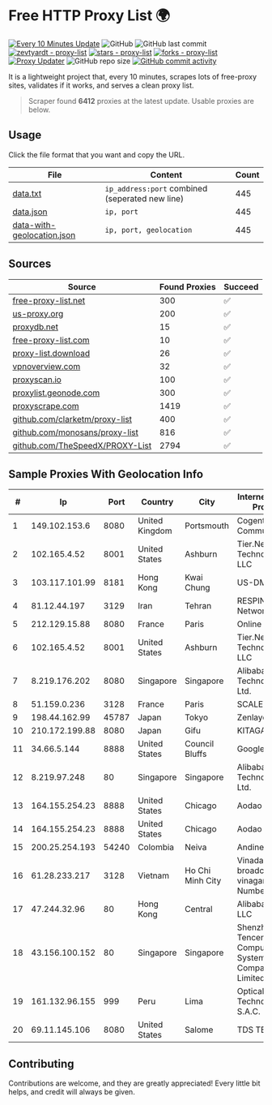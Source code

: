 
# Free HTTP Proxy List 🌍

[![Every 10 Minutes Update](https://github.com/mertguvencli/http-proxy-list/actions/workflows/main.yml/badge.svg?branch=main)](https://github.com/mertguvencli/http-proxy-list/actions/workflows/main.yml)
![GitHub](https://img.shields.io/github/license/mertguvencli/http-proxy-list)
![GitHub last commit](https://img.shields.io/github/last-commit/mertguvencli/http-proxy-list)
[![zevtyardt - proxy-list](https://img.shields.io/static/v1?label=zevtyardt&message=proxy-list&color=blue&logo=github)](https://github.com/zevtyardt/proxy-list "Go to GitHub repo")
[![stars - proxy-list](https://img.shields.io/github/stars/zevtyardt/proxy-list?style=social)](https://github.com/zevtyardt/proxy-list)
[![forks - proxy-list](https://img.shields.io/github/forks/zevtyardt/proxy-list?style=social)](https://github.com/zevtyardt/proxy-list)
[![Proxy Updater](https://github.com/zevtyardt/proxy-list/workflows/Proxy%20Updater/badge.svg)](https://github.com/zevtyardt/proxy-list/actions?query=workflow:"Proxy+Updater")
![GitHub repo size](https://img.shields.io/github/repo-size/zevtyardt/proxy-list)
[![GitHub commit activity](https://img.shields.io/github/commit-activity/m/zevtyardt/proxy-list?logo=commits)](https://github.com/zevtyardt/proxy-list/commits/main)

It is a lightweight project that, every 10 minutes, scrapes lots of free-proxy sites, validates if it works, and serves a clean proxy list.

> Scraper found **6412** proxies at the latest update. Usable proxies are below.

## Usage

Click the file format that you want and copy the URL.

|File|Content|Count|
|----|-------|-----|
|[data.txt](https://raw.githubusercontent.com/mertguvencli/http-proxy-list/main/proxy-list/data.txt)|`ip_address:port` combined (seperated new line)|445|
|[data.json](https://raw.githubusercontent.com/mertguvencli/http-proxy-list/main/proxy-list/data.json)|`ip, port`|445|
|[data-with-geolocation.json](https://raw.githubusercontent.com/mertguvencli/http-proxy-list/main/proxy-list/data-with-geolocation.json)|`ip, port, geolocation`|445|

## Sources

|Source|Found Proxies|Succeed|
|------|-------------|-------|
|[free-proxy-list.net](https://free-proxy-list.net)|300|✅|
|[us-proxy.org](https://www.us-proxy.org)|200|✅|
|[proxydb.net](http://proxydb.net)|15|✅|
|[free-proxy-list.com](https://free-proxy-list.com/?page=&port=&type%5B%5D=http&type%5B%5D=https&up_time=0&search=Search)|10|✅|
|[proxy-list.download](https://www.proxy-list.download/HTTP)|26|✅|
|[vpnoverview.com](https://vpnoverview.com/privacy/anonymous-browsing/free-proxy-servers)|32|✅|
|[proxyscan.io](https://www.proxyscan.io)|100|✅|
|[proxylist.geonode.com](https://proxylist.geonode.com/api/proxy-list?limit=300&page=1&sort_by=lastChecked&sort_type=desc&protocols=http,https)|300|✅|
|[proxyscrape.com](https://api.proxyscrape.com/v2/?request=displayproxies&protocol=http&timeout=10000&country=all&ssl=all&anonymity=all)|1419|✅|
|[github.com/clarketm/proxy-list](https://raw.githubusercontent.com/clarketm/proxy-list/master/proxy-list-raw.txt)|400|✅|
|[github.com/monosans/proxy-list](https://raw.githubusercontent.com/monosans/proxy-list/main/proxies/http.txt)|816|✅|
|[github.com/TheSpeedX/PROXY-List](https://raw.githubusercontent.com/TheSpeedX/PROXY-List/master/http.txt)|2794|✅|


## Sample Proxies With Geolocation Info

|#|Ip|Port|Country|City|Internet Service Provider|
|-|--|----|-------|----|-------------------------|
|1|149.102.153.6|8080|United Kingdom|Portsmouth|Cogent Communications|
|2|102.165.4.52|8001|United States|Ashburn|Tier.Net Technologies LLC|
|3|103.117.101.99|8181|Hong Kong|Kwai Chung|US-DMITINC|
|4|81.12.44.197|3129|Iran|Tehran|RESPINA Networks|
|5|212.129.15.88|8080|France|Paris|Online SAS|
|6|102.165.4.52|8001|United States|Ashburn|Tier.Net Technologies LLC|
|7|8.219.176.202|8080|Singapore|Singapore|Alibaba (US) Technology Co., Ltd.|
|8|51.159.0.236|3128|France|Paris|SCALEWAY|
|9|198.44.162.99|45787|Japan|Tokyo|Zenlayer Inc|
|10|210.172.199.88|8080|Japan|Gifu|KITAGATA|
|11|34.66.5.144|8888|United States|Council Bluffs|Google LLC|
|12|8.219.97.248|80|Singapore|Singapore|Alibaba (US) Technology Co., Ltd.|
|13|164.155.254.23|8888|United States|Chicago|Aodao Inc|
|14|164.155.254.23|8888|United States|Chicago|Aodao Inc|
|15|200.25.254.193|54240|Colombia|Neiva|Andinet ON Line|
|16|61.28.233.217|3128|Vietnam|Ho Chi Minh City|Vinadata broadcast via vinagame AS Number|
|17|47.244.32.96|80|Hong Kong|Central|Alibaba.com LLC|
|18|43.156.100.152|80|Singapore|Singapore|Shenzhen Tencent Computer Systems Company Limited|
|19|161.132.96.155|999|Peru|Lima|Optical Technologies S.A.C.|
|20|69.11.145.106|8080|United States|Salome|TDS TELECOM|



## Contributing

Contributions are welcome, and they are greatly appreciated! Every
little bit helps, and credit will always be given.

